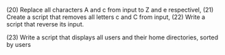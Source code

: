 (20) Replace all characters A and c from input to Z and e respectivel, (21) Create a script that removes all letters c and C from input, (22) Write a script that reverse its input.

(23) Write a script that displays all users and their home directories, sorted by users
